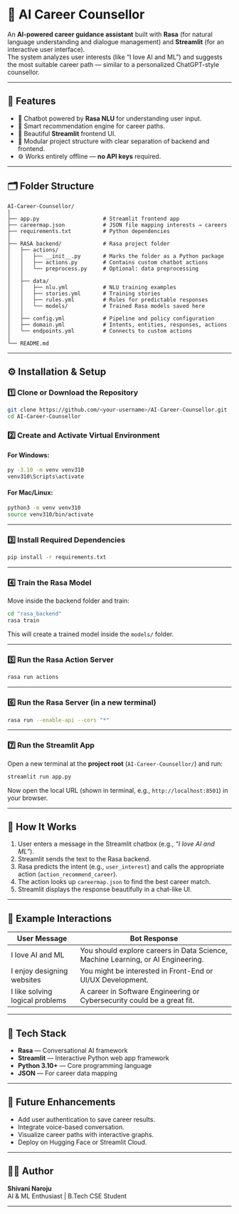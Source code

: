 # 🎯 AI Career Counsellor

An **AI-powered career guidance assistant** built with **Rasa** (for natural language understanding and dialogue management) and **Streamlit** (for an interactive user interface).  
The system analyzes user interests (like “I love AI and ML”) and suggests the most suitable career path — similar to a personalized ChatGPT-style counsellor.

---

## 🚀 Features

- 💬 Chatbot powered by **Rasa NLU** for understanding user input.
- 🧭 Smart recommendation engine for career paths.
- 🎨 Beautiful **Streamlit** frontend UI.
- 🧱 Modular project structure with clear separation of backend and frontend.
- ⚙️ Works entirely offline — **no API keys** required.

---

## 🗂️ Folder Structure

```
AI-Career-Counsellor/
│
├── app.py                    # Streamlit frontend app
├── careermap.json            # JSON file mapping interests → careers
├── requirements.txt          # Python dependencies
│
├── RASA backend/             # Rasa project folder
│   ├── actions/
│   │   ├── __init__.py       # Marks the folder as a Python package
│   │   ├── actions.py        # Contains custom chatbot actions
│   │   └── preprocess.py     # Optional: data preprocessing
│   │
│   ├── data/
│   │   ├── nlu.yml           # NLU training examples
│   │   ├── stories.yml       # Training stories
│   │   ├── rules.yml         # Rules for predictable responses
│   │   └── models/           # Trained Rasa models saved here
│   │
│   ├── config.yml            # Pipeline and policy configuration
│   ├── domain.yml            # Intents, entities, responses, actions
│   └── endpoints.yml         # Connects to custom actions
│
└── README.md
```

---

## ⚙️ Installation & Setup

### 1️⃣ Clone or Download the Repository
```bash
git clone https://github.com/<your-username>/AI-Career-Counsellor.git
cd AI-Career-Counsellor
```

### 2️⃣ Create and Activate Virtual Environment
#### For Windows:
```bash
py -3.10 -m venv venv310
venv310\Scripts\activate
```

#### For Mac/Linux:
```bash
python3 -m venv venv310
source venv310/bin/activate
```

---

### 3️⃣ Install Required Dependencies
```bash
pip install -r requirements.txt
```

---

### 4️⃣ Train the Rasa Model
Move inside the backend folder and train:
```bash
cd "rasa_backend"
rasa train
```

This will create a trained model inside the `models/` folder.

---

### 5️⃣ Run the Rasa Action Server
```bash
rasa run actions
```

---

### 6️⃣ Run the Rasa Server (in a new terminal)
```bash
rasa run --enable-api --cors "*"
```

---

### 7️⃣ Run the Streamlit App
Open a new terminal at the **project root** (`AI-Career-Counsellor/`) and run:
```bash
streamlit run app.py
```

Now open the local URL (shown in terminal, e.g., `http://localhost:8501`) in your browser.

---

## 🧩 How It Works

1. User enters a message in the Streamlit chatbox (e.g., *“I love AI and ML”*).
2. Streamlit sends the text to the Rasa backend.
3. Rasa predicts the intent (e.g., `user_interest`) and calls the appropriate action (`action_recommend_career`).
4. The action looks up `careermap.json` to find the best career match.
5. Streamlit displays the response beautifully in a chat-like UI.

---

## 🧠 Example Interactions

| User Message | Bot Response |
|---------------|---------------|
| I love AI and ML | You should explore careers in Data Science, Machine Learning, or AI Engineering. |
| I enjoy designing websites | You might be interested in Front-End or UI/UX Development. |
| I like solving logical problems | A career in Software Engineering or Cybersecurity could be a great fit. |

---

## 🧰 Tech Stack

- **Rasa** — Conversational AI framework  
- **Streamlit** — Interactive Python web app framework  
- **Python 3.10+** — Core programming language  
- **JSON** — For career data mapping  

---

## 🌟 Future Enhancements

- Add user authentication to save career results.
- Integrate voice-based conversation.
- Visualize career paths with interactive graphs.
- Deploy on Hugging Face or Streamlit Cloud.

---

## 🧑‍💻 Author

**Shivani Naroju**  
AI & ML Enthusiast | B.Tech CSE Student  


---

